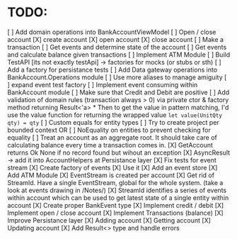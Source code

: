 # TODO:
[ ] Add domain operations into BankAccountViewModel
    [ ] Open / close account
        [X] create account
        [X] open account
        [X] close account
    [ ] Make a transaction
    [ ] Get events and determine state of the account
    [ ] Get events and calculate balance given transactions
[ ] Implement ATM Module
[ ] Build TestAPI [its not exactly testApi] -> factories for mocks (or stubs or sth)
    [ ] Add a factory for persistance tests
[ ] Add Data gateway operations into BankAccount.Operations module
[ ] Use more aliases to manage amiguity
[ ] expand event test factory
[ ] Implement event consuming within BankAccount module
[ ] Make sure that Credit and Debit are positive
[ ] Add validation of domain rules (transaction always > 0) via private ctor & factory method returning Result<'a>
    * Then to get the value in pattern matching, I'd use the value function for returning the wrapped value `let value(UnitQty qty) = qty`
[ ] Custom equals for entity types
[ ] Try to create project per bounded context OR 
[ ] NoEquality on entities to prevent checking for equality
[ ] Treat an account as an aggregate root. It should take care of calculating balance every time a transaction comes in.
[X] GetAccount returns Ok None if no record found but wihout an exception
[X] AsyncResult -> add it into AccountHelpers at Persistance layer
[X] Fix tests for event stream
    [X] Create factory of events
    [X] Use it
[X] Add an event store
[X] Add ATM Module
[X] EventStream is created per account
    [X] Get rid of StreamId. Have a single EventStream, global for the whole system. (take a look at events drawing in /Notes/)
    [X] StreamId identifies a series of events within account which can be used to get latest state of a single entity within account
[X] Create proper BankEvent type
    [X] Implement credit / debit
    [X] Implement open / close account
[X] Implement Transactions (balance)
[X] Improve Persistance layer
    [X] Adding account
    [X] Getting account
    [X] Updating account
[X] Add Result<> type and handle errors